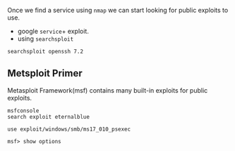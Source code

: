 Once we find a service using `nmap` we can start looking for public exploits to use.

- google `service`+ exploit.
- using `searchsploit` 
```bash
searchsploit openssh 7.2
```

## Metsploit Primer

Metasploit Framework(msf) contains many built-in exploits for public exploits.

```
msfconsole
search exploit eternalblue

use exploit/windows/smb/ms17_010_psexec
```


```
msf> show options
```
